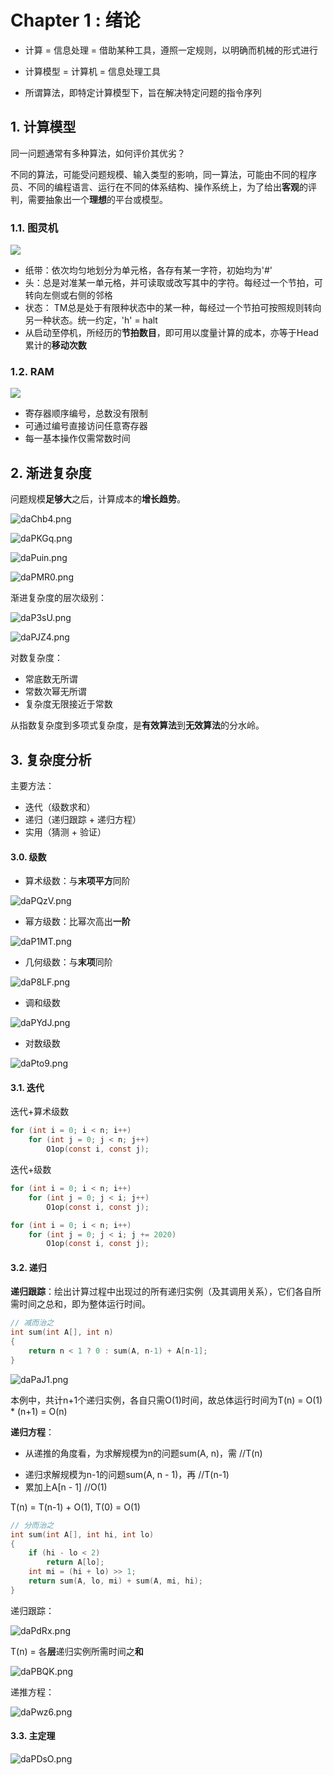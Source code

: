 # Chapter 1 : 绪论

* 计算 = 信息处理 = 借助某种工具，遵照一定规则，以明确而机械的形式进行

* 计算模型 = 计算机 = 信息处理工具
* 所谓算法，即特定计算模型下，旨在解决特定问题的指令序列

## 1. 计算模型

同一问题通常有多种算法，如何评价其优劣？

不同的算法，可能受问题规模、输入类型的影响，同一算法，可能由不同的程序员、不同的编程语言、运行在不同的体系结构、操作系统上，为了给出**客观**的评判，需要抽象出一个**理想**的平台或模型。

### 1.1. 图灵机

![](https://raw.githubusercontent.com/gaofanfei/figurebed/master/img/20200820113841.png)

* 纸带：依次均匀地划分为单元格，各存有某一字符，初始均为'#'
* 头：总是对准某一单元格，并可读取或改写其中的字符。每经过一个节拍，可转向左侧或右侧的邻格
* 状态： TM总是处于有限种状态中的某一种，每经过一个节拍可按照规则转向另一种状态。统一约定，'h' = halt
* 从启动至停机，所经历的**节拍数目**，即可用以度量计算的成本，亦等于Head累计的**移动次数**

### 1.2. RAM

![](https://raw.githubusercontent.com/gaofanfei/figurebed/master/img/20200822130744.png)

* 寄存器顺序编号，总数没有限制
* 可通过编号直接访问任意寄存器
* 每一基本操作仅需常数时间

## 2. 渐进复杂度

问题规模**足够大**之后，计算成本的**增长趋势**。

![daChb4.png](https://s1.ax1x.com/2020/08/22/daChb4.png)

![daPKGq.png](https://s1.ax1x.com/2020/08/22/daPKGq.png)

![daPuin.png](https://s1.ax1x.com/2020/08/22/daPuin.png)

![daPMR0.png](https://s1.ax1x.com/2020/08/22/daPMR0.png)

渐进复杂度的层次级别：

![daP3sU.png](https://s1.ax1x.com/2020/08/22/daP3sU.png)

![daPJZ4.png](https://s1.ax1x.com/2020/08/22/daPJZ4.png)

对数复杂度：

* 常底数无所谓
* 常数次幂无所谓
* 复杂度无限接近于常数

从指数复杂度到多项式复杂度，是**有效算法**到**无效算法**的分水岭。

## 3. 复杂度分析

主要方法：

* 迭代（级数求和）
* 递归（递归跟踪 + 递归方程）
* 实用（猜测 + 验证）

#### 3.0. 级数

* 算术级数：与**末项平方**同阶

![daPQzV.png](https://s1.ax1x.com/2020/08/22/daPQzV.png)

* 幂方级数：比幂次高出**一阶**

![daP1MT.png](https://s1.ax1x.com/2020/08/22/daP1MT.png)

* 几何级数：与**末项**同阶

![daP8LF.png](https://s1.ax1x.com/2020/08/22/daP8LF.png)

* 调和级数

![daPYdJ.png](https://s1.ax1x.com/2020/08/22/daPYdJ.png)

* 对数级数

![daPto9.png](https://s1.ax1x.com/2020/08/22/daPto9.png)

#### 3.1. 迭代

迭代+算术级数

```c
for (int i = 0; i < n; i++)
    for (int j = 0; j < n; j++)
        O1op(const i, const j);
```

迭代+级数

```c
for (int i = 0; i < n; i++)
    for (int j = 0; j < i; j++)
        O1op(const i, const j);

for (int i = 0; i < n; i++)
    for (int j = 0; j < i; j += 2020)
        O1op(const i, const j);
```

#### 3.2. 递归

**递归跟踪**：绘出计算过程中出现过的所有递归实例（及其调用关系），它们各自所需时间之总和，即为整体运行时间。

```c
// 减而治之
int sum(int A[], int n)
{
    return n < 1 ? 0 : sum(A, n-1) + A[n-1];
}
```

![daPaJ1.png](https://s1.ax1x.com/2020/08/22/daPaJ1.png)

本例中，共计n+1个递归实例，各自只需O(1)时间，故总体运行时间为T(n) = O(1) * (n+1) = O(n)

**递归方程**：

* 从递推的角度看，为求解规模为n的问题sum(A, n)，需 //T(n)

- 递归求解规模为n-1的问题sum(A, n - 1)，再 //T(n-1)
- 累加上A[n - 1] //O(1)

T(n) = T(n-1) + O(1), T(0) = O(1)



```c
// 分而治之
int sum(int A[], int hi, int lo)
{
    if (hi - lo < 2)
        return A[lo];
    int mi = (hi + lo) >> 1;
    return sum(A, lo, mi) + sum(A, mi, hi);
}
```

递归跟踪：

![daPdRx.png](https://s1.ax1x.com/2020/08/22/daPdRx.png)

T(n) = 各**层**递归实例所需时间之**和**

![daPBQK.png](https://s1.ax1x.com/2020/08/22/daPBQK.png)

递推方程：

![daPwz6.png](https://s1.ax1x.com/2020/08/22/daPwz6.png)

#### 3.3. 主定理

![daPDsO.png](https://s1.ax1x.com/2020/08/22/daPDsO.png)



